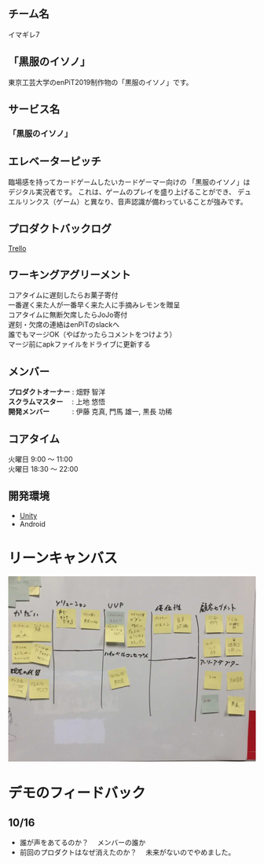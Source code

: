 ## チーム名
イマギレ7

## 「黒服のイソノ」
東京工芸大学のenPiT2019制作物の「黒服のイソノ」です。

## サービス名
### 「黒服のイソノ」

## エレベーターピッチ
臨場感を持ってカードゲームしたいカードゲーマー向けの
「黒服のイソノ」はデジタル実況者です。
これは、ゲームのプレイを盛り上げることができ、
デュエルリンクス（ゲーム）と異なり、音声認識が備わっていることが強みです。

## プロダクトバックログ

[Trello](https://trello.com/b/r5R2eh4o/「黒服のイソノ」)<br>
## ワーキングアグリーメント

コアタイムに遅刻したらお菓子寄付<br>
一番遅く来た人が一番早く来た人に手摘みレモンを贈呈<br>
コアタイムに無断欠席したらJoJo寄付<br>
遅刻・欠席の連絡はenPiTのslackへ<br>
誰でもマージOK（やばかったらコメントをつけよう）<br>
マージ前にapkファイルをドライブに更新する<br>

## メンバー

**プロダクトオーナー** : 畑野 智洋<br>
**スクラムマスター**　 : 上地 悠悟<br>
**開発メンバー**　　　 : 伊藤 克真, 門馬 雄一, 黒長 功稀<br>

## コアタイム

火曜日  9:00 〜 11:00<br>
火曜日 18:30 〜 22:00<br>

## 開発環境

- [Unity](https://www.unity3d.com/)<br>
- Android

# リーンキャンバス
![lean canvas](./canvas.jpg)

# デモのフィードバック
##  10/16
- 誰が声をあてるのか？ 
　メンバーの誰か
- 前回のプロダクトはなぜ消えたのか？
　未来がないのでやめました。

